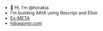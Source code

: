 - 🦄 Hi, I’m @horakia
- I'm building AKIA using Rescript and Elixir
- [Ex-META](https://github.com/hdragomir)
- [hdragomir.com](https://hdragomir.com)
